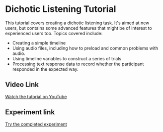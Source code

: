 # Dichotic Listening Tutorial

This tutorial covers creating a dichotic listening task. It's aimed at new users, but contains some advanced features that might be of interest to experienced users too. Topics covered include:

* Creating a simple timeline
* Using audio files, including how to preload and common problems with audio.
* Using timeline variables to construct a series of trials
* Processing text response data to record whether the participant responded in the expected way.

## Video Link

[Watch the tutorial on YouTube](https://youtu.be/fYKaKTvybCI)

## Experiment link

[Try the completed experiment](https://jspsych.github.io/tutorials/dichotic-listening/)